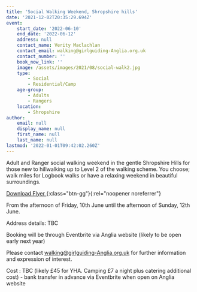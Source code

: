 ```yaml
---
title: 'Social Walking Weekend, Shropshire hills'
date: '2021-12-02T20:35:29.694Z'
event:
    start_date: '2022-06-10'
    end_date: '2022-06-12'
    address: null
    contact_name: Verity Maclachlan
    contact_email: walking@girlguiding-Anglia.org.uk
    contact_number: ''
    book_now_link: ''
    image: /assets/images/2021/08/social-walk2.jpg
    type:
        - Social
        - Residential/Camp
    age-group:
        - Adults
        - Rangers
    location:
        - Shropshire
author:
    email: null
    display_name: null
    first_name: null
    last_name: null
lastmod: '2022-01-01T09:42:02.260Z'
---
```


Adult and Ranger social walking weekend in the gentle Shropshire Hills for those new to hillwalking up to Level 2 of the walking scheme. You choose; walk miles for Logbook walks or have a relaxing weekend in beautiful surroundings.

[Download Flyer <i class="fa fa-download"></i>](/assets/docs/social-walking-weekend-june-2022.docx){:class="btn-gg"}{:rel="noopener noreferrer"}

From the afternoon of Friday, 10th June until the afternoon of Sunday, 12th June. 

Address details: TBC 

Booking will be through Eventbrite via Anglia website (likely to be open early next year)

Please contact <walking@girlguiding-Anglia.org.uk> for further information and expression of interest.

Cost : TBC (likely £45 for YHA. Camping £7 a night plus catering additional cost) - bank transfer in advance via Eventbrite when open on Anglia website

